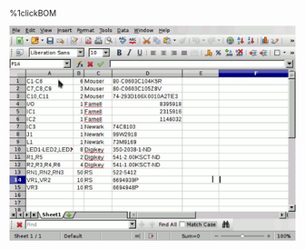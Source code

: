 %1clickBOM
<script type"text/javascript" src="gfycat.js"></script>
 <link href="/favicon.ico" rel="icon" type="image/x-icon">
<center><div class="gfyitem" data-title=true data-autoplay=false data-controls=true data-expand=false data-id="EminentSecondaryInsect" ><img src=demo.gif></div></center>
